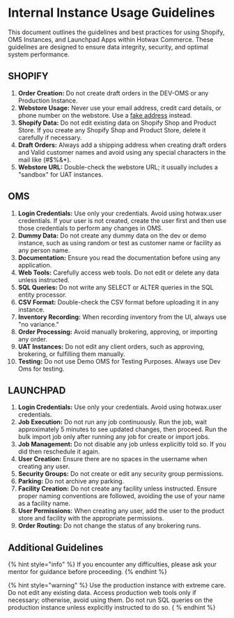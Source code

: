 # Internal Instance Usage Guidelines

This document outlines the guidelines and best practices for using Shopify, OMS Instances, and Launchpad Apps within Hotwax Commerce. These guidelines are designed to ensure data integrity, security, and optimal system performance.

## SHOPIFY 

1. **Order Creation:** Do not create draft orders in the DEV-OMS or any Production Instance.
2. **Webstore Usage:** Never use your email address, credit card details, or phone number on the webstore. Use a [fake address](https://www.fakexy.com/fake-address-generator-ca) instead.
3. **Shopify Data:** Do not edit existing data on Shopify Shop and Product Store. If you create any Shopify Shop and Product Store, delete it carefully if necessary.
4. **Draft Orders:** Always add a shipping address when creating draft orders and Valid customer names and avoid using any special characters in the mail like (#$%&*).
5. **Webstore URL:** Double-check the webstore URL; it usually includes a "sandbox" for UAT instances.

## OMS

1. **Login Credentials:** Use only your credentials. Avoid using hotwax.user credentials. If your user is not created, create the user first and then use those credentials to perform any changes in OMS.
2. **Dummy Data:** Do not create any dummy data on the dev or demo instance, such as using random or test as customer name or facility as any person name.
3. **Documentation:** Ensure you read the documentation before using any application.
4. **Web Tools:** Carefully access web tools. Do not edit or delete any data unless instructed.
5. **SQL Queries:** Do not write any SELECT or ALTER queries in the SQL entity processor.
6. **CSV Format:** Double-check the CSV format before uploading it in any instance.
7. **Inventory Recording:** When recording inventory from the UI, always use "no variance."
8. **Order Processing:** Avoid manually brokering, approving, or importing any order.
9. **UAT Instances:** Do not edit any client orders, such as approving, brokering, or fulfilling them manually.
10. **Testing:** Do not use Demo OMS for Testing Purposes. Always use Dev Oms for testing.

## LAUNCHPAD

 1. **Login Credentials:** Use only your credentials. Avoid using hotwax.user credentials.
 2. **Job Execution:** Do not run any job continuously. Run the job, wait approximately 5 minutes to see updated changes, then proceed. Run the bulk import job only after running any job for create or import jobs.
 3. **Job Management:** Do not disable any job unless explicitly told so. If you did then reschedule it again.
 4. **User Creation:** Ensure there are no spaces in the username when creating any user.
 5. **Security Groups:** Do not create or edit any security group permissions.
 6. **Parking:** Do not archive any parking.
 7. **Facility Creation:** Do not create any facility unless instructed. Ensure proper naming conventions are followed, avoiding the use of your name as a facility name.
 8. **User Permissions:** When creating any user, add the user to the product store and facility with the appropriate permissions.
 9. **Order Routing:** Do not change the status of any brokering runs.

## Additional Guidelines 

{% hint style="info" %}
If you encounter any difficulties, please ask your mentor for guidance before proceeding.
{% endhint %}

{% hint style="warning" %}  Use the production instance with extreme care. Do not edit any existing data. 
Access production web tools only if necessary; otherwise, avoid using them. Do not run SQL queries on the production instance unless explicitly instructed to do so.
{ % endhint %}
